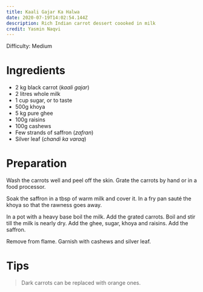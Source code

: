 ```yaml
---
title: Kaali Gajar Ka Halwa
date: 2020-07-19T14:02:54.144Z
description: Rich Indian carrot dessert coooked in milk
credit: Yasmin Naqvi
---
```

Difficulty: Medium

# Ingredients

* 2 kg black carrot (_kaali gajar_)
* 2 litres whole milk
* 1 cup sugar, or to taste
* 500g khoya
* 5 kg pure ghee
* 100g raisins
* 100g cashews
* Few strands of saffron (_zafran_)
* Silver leaf (_chandi ka varaq_)

# Preparation
Wash the carrots well and peel off the skin. Grate the carrots by hand or in a food processor.

Soak the saffron in a tbsp of warm milk and cover it. In a fry pan sauté the khoya so that the rawness goes away.

In a pot with a heavy base boil the milk. Add the grated carrots. Boil and stir till the milk is nearly dry. Add the ghee, sugar, khoya and raisins. Add the saffron.

Remove from flame. Garnish with cashews and silver leaf.

# Tips
> Dark carrots can be replaced with orange ones.

